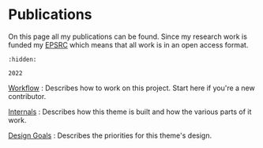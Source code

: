 # Publications

On this page all my publications can be found. Since my research work is funded my [EPSRC](https://www.ukri.org/councils/epsrc/) which means that all work is in an open access format. 

```{toctree}
:hidden:

2022
```

[Workflow](./workflow)
: Describes how to work on this project. Start here if you're a new contributor.

[Internals](./internals)
: Describes how this theme is built and how the various parts of it work.

[Design Goals](./design)
: Describes the priorities for this theme's design.

[code of conduct]: https://github.com/pradyunsg/furo/blob/main/CODE_OF_CONDUCT.md

